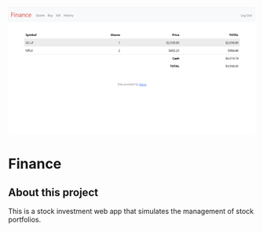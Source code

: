 ![](/Docs/Images/finance1.png)

# Finance

## About this project

This is a stock investment web app that simulates the management of stock portfolios.
